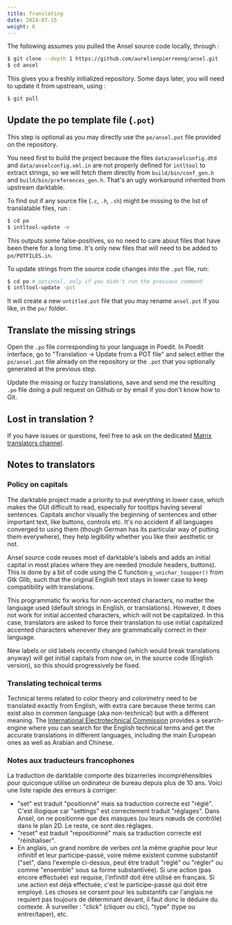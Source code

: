 ```yaml
---
title: Translating
date: 2024-07-15
weight: 6
---
```


The following assumes you pulled the Ansel source code locally, through :

```bash
$ git clone --depth 1 https://github.com/aurelienpierreeng/ansel.git
$ cd ansel
```

This gives you a freshly initialized repository. Some days later, you will need to update it from upstream, using :

```bash
$ git pull
```

## Update the po template file (`.pot`)

This step is optional as you may directly use the `po/ansel.pot` file provided on the repository.

You need first to build the project because the files `data/anselconfig.dtd` and `data/anselconfig.xml.in` are not properly defined for `intltool` to extract strings, so we will fetch them directly from `build/bin/conf_gen.h` and `build/bin/preferences_gen.h`. That's an ugly workaround inherited from upstream darktable.

To find out if any source file (`.c`, `.h`, `.sh`) might be missing to the list of translatable files, run :

```sh
$ cd po
$ intltool-update -m
```

This outputs some false-positives, so no need to care about files that have been there for a long time. It's only new files that will need to be added to `po/POTFILES.in`.

To update strings from the source code changes into the `.pot` file, run:

```sh
$ cd po # optional, only if you didn't run the previous command
$ intltool-update -pot
```

It will create a new `untitled.pot` file that you may rename `ansel.pot` if you like, in the `po/` folder.

## Translate the missing strings

Open the `.po` file corresponding to your language in Poedit. In Poedit interface, go to "Translation -> Update from a POT file" and select either the `po/ansel.pot` file already on the repository or the `.pot` that you optionally generated at the previous step.

Update the missing or fuzzy translations, save and send me the resulting `.po` file doing a pull request on Github or by email if you don't know how to Git.

## Lost in translation ?

If you have issues or questions, feel free to ask on the dedicated [Matrix translators channel](https://matrix.to/#/#ansel-translators:matrix.org).

## Notes to translators

### Policy on capitals

The darktable project made a priority to put everything in lower case, which makes the GUI difficult to read, especially for tooltips having several sentences. Capitals anchor visually the beginning of sentences and other important text, like buttons, controls etc. It's no accident if all languages converged to using them (though German has its particular way of putting them everywhere), they help legibility whether you like their aesthetic or not.

Ansel source code reuses most of darktable's labels and adds an initial capital in most places where they are needed (module headers, buttons). This is done by a bit of code using the C function `g_unichar_toupper()` from Gtk Glib, such that the original English text stays in lower case to keep compatibility with translations.

This programmatic fix works for non-accented characters, no matter the language used (default strings in English, or translations). However, it does not work for initial accented characters, which will not be capitalized. In this case, translators are asked to force their translation to use initial capitalized accented characters whenever they are grammatically correct in their language.

New labels or old labels recently changed (which would break translations anyway) will get initial capitals from now on, in the source code (English version), so this should progressively be fixed.

### Translating technical terms

Technical terms related to color theory and colorimetry need to be translated exactly from English, with extra care because these terms can exist also in common language (aka non-technical) but with a different meaning. The [International Electrotechnical Commission](https://www.electropedia.org/iev/iev.nsf/welcome) provides a search-engine where you can search for the English technical terms and get the accurate translations in different languages, including the main European ones as well as Arabian and Chinese.

### Notes aux traducteurs francophones

La traduction de darktable comporte des bizarreries incompréhensibles pour quiconque utilise un ordinateur de bureau depuis plus de 10 ans. Voici une liste rapide des erreurs à corriger:

* "set" est traduit "positionné" mais sa traduction correcte est "réglé". C'est illogique car "settings" est correctement traduit "réglages". Dans Ansel, on ne positionne que des masques (ou leurs nœuds de contrôle) dans le plan 2D. Le reste, ce sont des réglages.
* "reset" est traduit "repositionné" mais sa traduction correcte est "réinitialiser".
* En anglais, un grand nombre de verbes ont la même graphie pour leur infinitif et leur participe-passé, voire même existent comme substantif ("set", dans l'exemple ci-dessus, peut être traduit "réglé" ou "régler" ou comme "ensemble" sous sa forme substantivée). Si une action (pas encore effectuée) est requise, l'infinitif doit être utilisé en français. Si une action est déjà effectuée, c'est le participe-passé qui doit être employé. Les choses se corsent pour les substantifs car l'anglais ne requiert pas toujours de déterminant devant, il faut donc le déduire du contexte. À surveiller : "click" (cliquer ou clic), "type" (type ou entrer/taper), etc.
